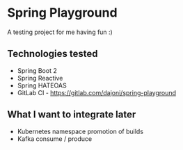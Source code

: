 # Spring Playground 
A testing project for me having fun :)



## Technologies tested
* Spring Boot 2
* Spring Reactive
* Spring HATEOAS 
* GitLab CI - https://gitlab.com/dajoni/spring-playground

## What I want to integrate later
* Kubernetes namespace promotion of builds
* Kafka consume / produce



 